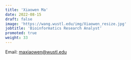 ```yaml
---
title: 'Xiaowen Ma'
date: 2022-08-15
draft: false
image: 'https://wang.wustl.edu/img/Xiaowen_resize.jpg'
jobtitle: 'Bioinformatics Research Analyst'
promoted: true
weight: 33
---
```

Email: maxiaowen@wustl.edu
